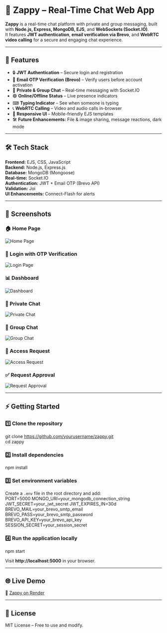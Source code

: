# 📌 Zappy – Real-Time Chat Web App

**Zappy** is a real-time chat platform with private and group messaging, built with **Node.js, Express, MongoDB, EJS**, and **WebSockets (Socket.IO)**.  
It features **JWT authentication**, **email verification via Brevo**, and **WebRTC video calling** for a secure and engaging chat experience.

---

## 🚀 Features
- 🔒 **JWT Authentication** – Secure login and registration  
- 📧 **Email OTP Verification (Brevo)** – Verify users before account activation  
- 💬 **Private & Group Chat** – Real-time messaging with Socket.IO  
- 🟢 **Online/Offline Status** – Live presence indicators  
- ⌨ **Typing Indicator** – See when someone is typing  
- 📞 **WebRTC Calling** – Video and audio calls in-browser  
- 📱 **Responsive UI** – Mobile-friendly EJS templates  
- 🛠 **Future Enhancements:** File & image sharing, message reactions, dark mode  

---

## 🛠 Tech Stack
**Frontend:** EJS, CSS, JavaScript  
**Backend:** Node.js, Express.js  
**Database:** MongoDB (Mongoose)  
**Real-time:** Socket.IO  
**Authentication:** JWT + Email OTP (Brevo API)  
**Validation:** Joi  
**UI Enhancements:** Connect-Flash for alerts  

---

## 📸 Screenshots

### 🏠 Home Page
![Home Page](public/images/zappy_home.png)

### 🔑 Login with OTP Verification
![Login Page](public/images/zappy_login.png)

### 📊 Dashboard
![Dashboard](public/images/zappy_dashboard.png)

### 💬 Private Chat
![Private Chat](public/images/zappy_chat_1-1.png)

### 👥 Group Chat
![Group Chat](public/images/zapp_group_chat.png)

### 📩 Access Request
![Access Request](public/images/zappy_access_request.png)

### ✅ Request Approval
![Request Approval](public/images/zappy_request_approval.png)

---

## ⚡ Getting Started

### 1️⃣ Clone the repository
git clone https://github.com/yourusername/zappy.git  
cd zappy  

### 2️⃣ Install dependencies
npm install  

### 3️⃣ Set environment variables  
Create a `.env` file in the root directory and add:  
PORT=5000
MONGO_URI=your_mongodb_connection_string
JWT_SECRET=your_jwt_secret
JWT_EXPIRES_IN=30d
BREVO_MAIL=your_brevo_smtp_email
BREVO_PASS=your_brevo_smtp_password
BREVO_API_KEY=your_brevo_api_key
SESSION_SECRET=your_session_secret

### 4️⃣ Run the application locally
npm start  

Visit **http://localhost:5000** in your browser.

---

## 🌐 Live Demo
🔗 [Zappy on Render](https://zappy-3.onrender.com)

---

## 📜 License
MIT License – Free to use and modify.
